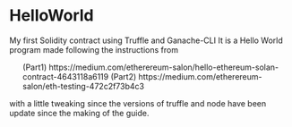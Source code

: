 # HelloWorld
My first Solidity contract using Truffle and Ganache-CLI
It is a Hello World program made following the instructions from
<ul>
 (Part1) https://medium.com/etherereum-salon/hello-ethereum-solan-contract-4643118a6119
 (Part2) https://medium.com/etherereum-salon/eth-testing-472c2f73b4c3
</ul>
with a little tweaking since the versions of truffle and node have been update since the making of the guide.

